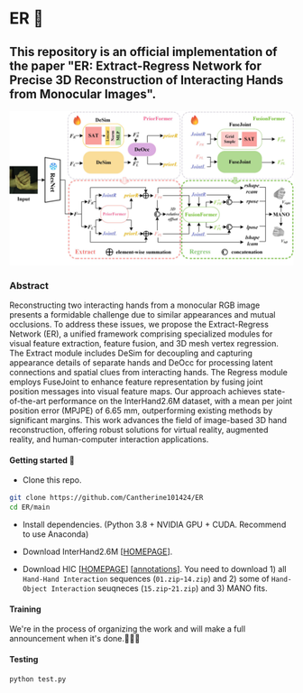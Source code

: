 # ER 🚩
## This repository is an official implementation of the paper  "ER: Extract-Regress Network for Precise 3D Reconstruction of Interacting Hands from Monocular Images".
![](three.jpg)
### Abstract
Reconstructing two interacting hands from a monocular RGB image presents a formidable challenge due to similar appearances and mutual occlusions. To address these issues, we propose the Extract-Regress Network (ER), 
a unified framework comprising specialized modules for visual feature extraction, feature fusion, and 3D mesh vertex regression. 
The Extract module includes DeSim for decoupling and capturing appearance details of separate hands and DeOcc for processing latent connections and spatial clues from interacting hands. 
The Regress module employs FuseJoint to enhance feature representation by fusing joint position messages into visual feature maps. 
Our approach achieves state-of-the-art performance on the InterHand2.6M dataset, with a mean per joint position error (MPJPE) of 6.65 mm, 
outperforming existing methods by significant margins. This work advances the field of image-based 3D hand reconstruction, 
offering robust solutions for virtual reality, augmented reality, and human-computer interaction applications.

#### Getting started 🥰 

- Clone this repo.
```bash
git clone https://github.com/Cantherine101424/ER
cd ER/main
```

- Install dependencies. (Python 3.8 + NVIDIA GPU + CUDA. Recommend to use Anaconda)

- Download InterHand2.6M [[HOMEPAGE](https://mks0601.github.io/InterHand2.6M/)]. 

- Download HIC [[HOMEPAGE](https://files.is.tue.mpg.de/dtzionas/Hand-Object-Capture/)] [[annotations](https://drive.google.com/file/d/1oqquzJ7DY728M8zQoCYvvuZEBh8L8zkQ/view?usp=share_link)]. You need to download 1) all `Hand-Hand Interaction` sequences (`01.zip`-`14.zip`) and 2) some of `Hand-Object Interaction` seuqneces (`15.zip`-`21.zip`) and 3) MANO fits.
#### Training
We're in the process of organizing the work and will make a full announcement when it's done.🚀🚀🚀

#### Testing
```bash
python test.py
```
